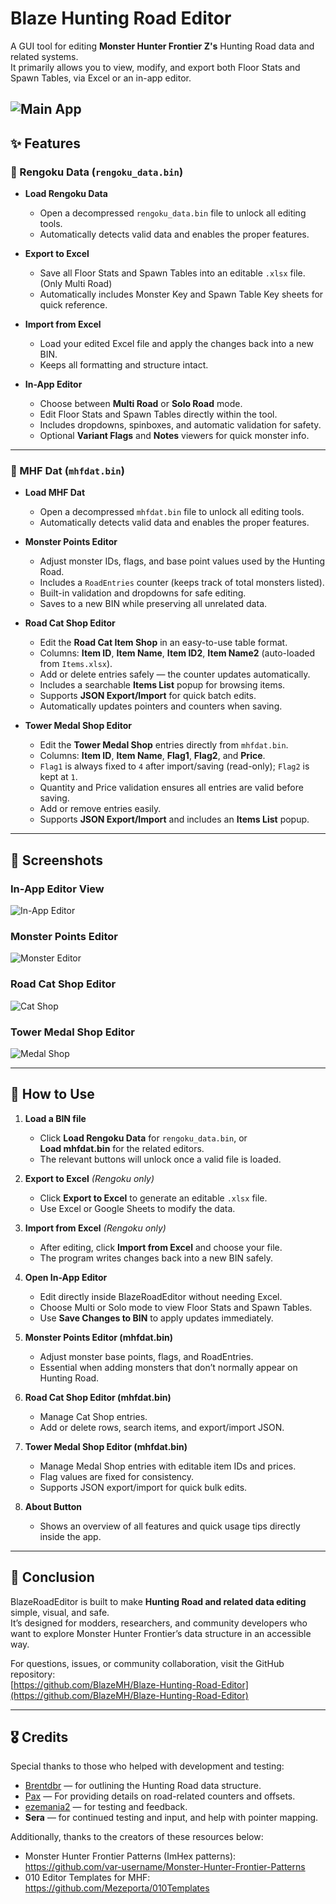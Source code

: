 # Blaze Hunting Road Editor

A GUI tool for editing **Monster Hunter Frontier Z's** Hunting Road data and related systems.  
It primarily allows you to view, modify, and export both Floor Stats and Spawn Tables, via Excel or an in-app editor.

![Main App](docs/main_app.png)
---
## ✨ Features
### 🔹 Rengoku Data (`rengoku_data.bin`)
- **Load Rengoku Data**
  - Open a decompressed `rengoku_data.bin` file to unlock all editing tools.
  - Automatically detects valid data and enables the proper features.

- **Export to Excel**
  - Save all Floor Stats and Spawn Tables into an editable `.xlsx` file. (Only Multi Road)
  - Automatically includes Monster Key and Spawn Table Key sheets for quick reference.

- **Import from Excel** 
  - Load your edited Excel file and apply the changes back into a new BIN. 
  - Keeps all formatting and structure intact.

- **In-App Editor**
  - Choose between **Multi Road** or **Solo Road** mode.
  - Edit Floor Stats and Spawn Tables directly within the tool.
  - Includes dropdowns, spinboxes, and automatic validation for safety.
  - Optional **Variant Flags** and **Notes** viewers for quick monster info.
---
### 🔹 MHF Dat (`mhfdat.bin`)
- **Load MHF Dat**
  - Open a decompressed `mhfdat.bin` file to unlock all editing tools.
  - Automatically detects valid data and enables the proper features.

- **Monster Points Editor**
  - Adjust monster IDs, flags, and base point values used by the Hunting Road.
  - Includes a `RoadEntries` counter (keeps track of total monsters listed).
  - Built-in validation and dropdowns for safe editing.
  - Saves to a new BIN while preserving all unrelated data.

- **Road Cat Shop Editor**
  - Edit the **Road Cat Item Shop** in an easy-to-use table format.
  - Columns: **Item ID**, **Item Name**, **Item ID2**, **Item Name2** (auto-loaded from `Items.xlsx`).
  - Add or delete entries safely — the counter updates automatically.
  - Includes a searchable **Items List** popup for browsing items.
  - Supports **JSON Export/Import** for quick batch edits.
  - Automatically updates pointers and counters when saving.

- **Tower Medal Shop Editor**
  - Edit the **Tower Medal Shop** entries directly from `mhfdat.bin`.
  - Columns: **Item ID**, **Item Name**, **Flag1**, **Flag2**, and **Price**.
  - `Flag1` is always fixed to `4` after import/saving (read-only); `Flag2` is kept at `1`.
  - Quantity and Price validation ensures all entries are valid before saving.
  - Add or remove entries easily.
  - Supports **JSON Export/Import** and includes an **Items List** popup.
---
## 📸 Screenshots

### In-App Editor View
![In-App Editor](docs/in_app_editor.png)

### Monster Points Editor
![Monster Editor](docs/monster_editor.png)

### Road Cat Shop Editor
![Cat Shop](docs/catshop_editor.png)

### Tower Medal Shop Editor
![Medal Shop](docs/medalshop_editor.png)

---

## 📖 How to Use

1. **Load a BIN file**
   - Click **Load Rengoku Data** for `rengoku_data.bin`, or  
     **Load mhfdat.bin** for the related editors.
   - The relevant buttons will unlock once a valid file is loaded.

2. **Export to Excel** *(Rengoku only)*
   - Click **Export to Excel** to generate an editable `.xlsx` file.
   - Use Excel or Google Sheets to modify the data.

3. **Import from Excel** *(Rengoku only)*
   - After editing, click **Import from Excel** and choose your file.
   - The program writes changes back into a new BIN safely.

4. **Open In-App Editor**
   - Edit directly inside BlazeRoadEditor without needing Excel.
   - Choose Multi or Solo mode to view Floor Stats and Spawn Tables.
   - Use **Save Changes to BIN** to apply updates immediately.

5. **Monster Points Editor (mhfdat.bin)**
   - Adjust monster base points, flags, and RoadEntries.
   - Essential when adding monsters that don’t normally appear on Hunting Road.

6. **Road Cat Shop Editor (mhfdat.bin)**
   - Manage Cat Shop entries.
   - Add or delete rows, search items, and export/import JSON.

7. **Tower Medal Shop Editor (mhfdat.bin)**
   - Manage Medal Shop entries with editable item IDs and prices.
   - Flag values are fixed for consistency.
   - Supports JSON export/import for quick bulk edits.

8. **About Button**
   - Shows an overview of all features and quick usage tips directly inside the app.
---
## 🙌 Conclusion

BlazeRoadEditor is built to make **Hunting Road and related data editing** simple, visual, and safe.  
It’s designed for modders, researchers, and community developers who want to explore Monster Hunter Frontier’s data structure in an accessible way.

For questions, issues, or community collaboration, visit the GitHub repository:  
[https://github.com/BlazeMH/Blaze-Hunting-Road-Editor](https://github.com/BlazeMH/Blaze-Hunting-Road-Editor)

---

## 🎖️ Credits

Special thanks to those who helped with development and testing:
- [Brentdbr](https://github.com/Brentdbr) — for outlining the Hunting Road data structure.  
- [Pax](https://github.com/Paxlord) — For providing details on road-related counters and offsets.
- [ezemania2](https://github.com/ezemania2) — for testing and feedback.
- **Sera** — for continued testing and input, and help with pointer mapping.

Additionally, thanks to the creators of these resources below:
- Monster Hunter Frontier Patterns (ImHex patterns): https://github.com/var-username/Monster-Hunter-Frontier-Patterns
- 010 Editor Templates for MHF: https://github.com/Mezeporta/010Templates

